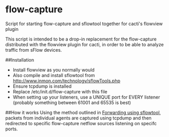 # flow-capture
Script for starting flow-capture and sflowtool together for cacti's flowview plugin

This script is intended to be a drop-in replacement for the flow-capture distributed with the flowview plugin for cacti, in order to be able to analyze traffic from sFlow devices.

##Installation
* Install flowview as you normally would
* Also compile and install sflowtool from http://www.inmon.com/technology/sflowTools.php
* Ensure tcpdump is installed
* Replace /etc/init.d/flow-capture with this file
* When setting up your listeners, use a UNIQUE port for EVERY listener (probably something between 61001 and 65535 is best)

##How it works
Using the method outlined in [Forwarding using sflowtool](http://blog.sflow.com/2012/01/forwarding-using-sflowtool.html), packets from individual agents are captured using tcpdump and then redirected to specific flow-capture netflow sources listening on specifc ports.
